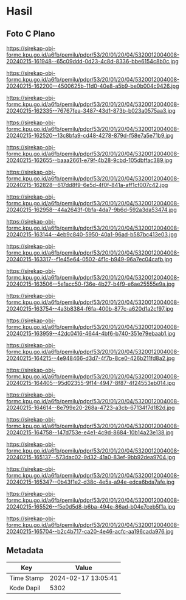 # Hasil

## Foto C Plano

https://sirekap-obj-formc.kpu.go.id/a6fb/pemilu/pdpr/53/20/01/20/04/5320012004008-20240215-161948--65c09ddd-0d23-4c8d-8336-bbe6154c8b0c.jpg

https://sirekap-obj-formc.kpu.go.id/a6fb/pemilu/pdpr/53/20/01/20/04/5320012004008-20240215-162200--4500625b-11d0-40e8-a5b9-be0b004c9426.jpg

https://sirekap-obj-formc.kpu.go.id/a6fb/pemilu/pdpr/53/20/01/20/04/5320012004008-20240215-162335--76767fea-3487-43d1-873b-b023a0575aa3.jpg

https://sirekap-obj-formc.kpu.go.id/a6fb/pemilu/pdpr/53/20/01/20/04/5320012004008-20240215-162520--13c8bfa9-cd48-4278-879d-f58e7a5e71b9.jpg

https://sirekap-obj-formc.kpu.go.id/a6fb/pemilu/pdpr/53/20/01/20/04/5320012004008-20240215-162655--baaa2661-e79f-4b28-9cbd-105dbffac389.jpg

https://sirekap-obj-formc.kpu.go.id/a6fb/pemilu/pdpr/53/20/01/20/04/5320012004008-20240215-162828--617dd8f9-6e5d-4f0f-841a-aff1cf007c42.jpg

https://sirekap-obj-formc.kpu.go.id/a6fb/pemilu/pdpr/53/20/01/20/04/5320012004008-20240215-162958--44a2643f-0bfa-4da7-9b6d-592a3da53474.jpg

https://sirekap-obj-formc.kpu.go.id/a6fb/pemilu/pdpr/53/20/01/20/04/5320012004008-20240215-163144--4eb9c840-5950-40a1-96ad-b587bc413e03.jpg

https://sirekap-obj-formc.kpu.go.id/a6fb/pemilu/pdpr/53/20/01/20/04/5320012004008-20240215-163317--f1e45e64-0502-4f1c-b949-96a7ec04cafb.jpg

https://sirekap-obj-formc.kpu.go.id/a6fb/pemilu/pdpr/53/20/01/20/04/5320012004008-20240215-163506--5e1acc50-f36e-4b27-b4f9-e6ae25555e9a.jpg

https://sirekap-obj-formc.kpu.go.id/a6fb/pemilu/pdpr/53/20/01/20/04/5320012004008-20240215-163754--4a3b8384-f6fa-400b-877c-a620d1a2cf97.jpg

https://sirekap-obj-formc.kpu.go.id/a6fb/pemilu/pdpr/53/20/01/20/04/5320012004008-20240215-163959--42dc0416-4644-4bf6-b740-351e79ebaab1.jpg

https://sirekap-obj-formc.kpu.go.id/a6fb/pemilu/pdpr/53/20/01/20/04/5320012004008-20240215-164215--4e948466-d3d7-4f7b-8ce0-426b211fd8a2.jpg

https://sirekap-obj-formc.kpu.go.id/a6fb/pemilu/pdpr/53/20/01/20/04/5320012004008-20240215-164405--95d02355-9f14-4947-8f87-4f24553eb014.jpg

https://sirekap-obj-formc.kpu.go.id/a6fb/pemilu/pdpr/53/20/01/20/04/5320012004008-20240215-164614--8e799e20-268a-4723-a3cb-67134f7d182d.jpg

https://sirekap-obj-formc.kpu.go.id/a6fb/pemilu/pdpr/53/20/01/20/04/5320012004008-20240215-164758--147d753e-e4e1-4c9d-8684-10b14a23e138.jpg

https://sirekap-obj-formc.kpu.go.id/a6fb/pemilu/pdpr/53/20/01/20/04/5320012004008-20240215-165137--573dac02-9d32-41a0-83ef-9bb92dea9704.jpg

https://sirekap-obj-formc.kpu.go.id/a6fb/pemilu/pdpr/53/20/01/20/04/5320012004008-20240215-165347--0b43f1e2-d38c-4e5a-a94e-edca6bda7afe.jpg

https://sirekap-obj-formc.kpu.go.id/a6fb/pemilu/pdpr/53/20/01/20/04/5320012004008-20240215-165526--f5e0d5d8-b6ba-494e-86ad-b04e7ceb5f1a.jpg

https://sirekap-obj-formc.kpu.go.id/a6fb/pemilu/pdpr/53/20/01/20/04/5320012004008-20240215-165704--b2c4b717-ca20-4e46-acfc-aa196cada976.jpg


## Metadata

| Key        | Value               |
| ---------- | ------------------- |
| Time Stamp | 2024-02-17 13:05:41 |
| Kode Dapil | 5302                |



